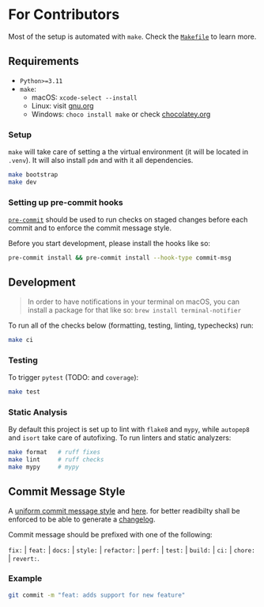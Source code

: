 # For Contributors

Most of the setup is automated with `make`. Check the [`Makefile`](./Makefile) to learn more.

## Requirements

* `Python>=3.11`
* `make`:
  * macOS: `xcode-select --install`
  * Linux: visit [gnu.org](https://www.gnu.org/software/make)
  * Windows: `choco install make` or check [chocolatey.org](https://chocolatey.org/install)


### Setup

`make` will take care of setting a the virtual environment (it will be located in `.venv`). It will also install `pdm` and with it all dependencies.

``` bash
make bootstrap
make dev
```

### Setting up pre-commit hooks

[`pre-commit`](https://github.com/pre-commit/pre-commit) should be used to run checks on staged changes before each commit and to enforce the commit message style.

Before you start development, please install the hooks like so:

``` bash
pre-commit install && pre-commit install --hook-type commit-msg
```

## Development
>
> In order to have notifications in your terminal on macOS, you can install a package for that like so:
> `brew install terminal-notifier`

To run all of the checks below (formatting, testing, linting, typechecks) run:

``` bash
make ci
```

### Testing

To trigger `pytest` (TODO: and `coverage`):

``` bash
make test
```

### Static Analysis

By default this project is set up to lint with `flake8` and `mypy`, while `autopep8` and `isort` take care of autofixing. To run linters and static analyzers:

``` bash
make format   # ruff fixes
make lint     # ruff checks
make mypy     # mypy
```

## Commit Message Style

A [uniform commit message style](https://commitizen-tools.github.io/commitizen/tutorials/writing_commits/)
and [here](https://www.conventionalcommits.org/en/v1.0.0/). for better readibilty shall be enforced to be able to generate a [changelog](./CHANGELOG.md).

Commit message should be prefixed with one of the following:

`fix:` | `feat:` | `docs:` | `style:` | `refactor:` | `perf:` | `test:` | `build:` | `ci:` | `chore:` | `revert:`.

### Example

``` bash
git commit -m "feat: adds support for new feature"
```

